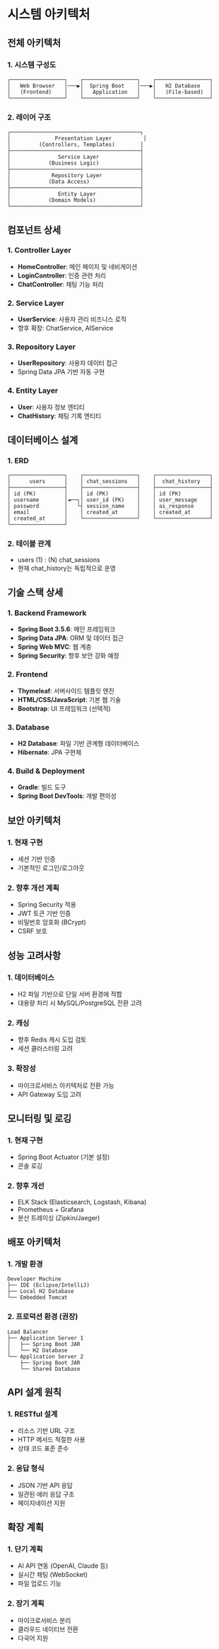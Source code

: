 # 시스템 아키텍처

## 전체 아키텍처

### 1. 시스템 구성도
```
┌─────────────────┐    ┌─────────────────┐    ┌─────────────────┐
│   Web Browser   │───▶│  Spring Boot    │───▶│   H2 Database   │
│   (Frontend)    │    │   Application   │    │   (File-based)  │
└─────────────────┘    └─────────────────┘    └─────────────────┘
```

### 2. 레이어 구조
```
┌─────────────────────────────────────────┐
│              Presentation Layer          │
│         (Controllers, Templates)        │
├─────────────────────────────────────────┤
│               Service Layer             │
│            (Business Logic)             │
├─────────────────────────────────────────┤
│             Repository Layer            │
│            (Data Access)                │
├─────────────────────────────────────────┤
│               Entity Layer              │
│            (Domain Models)              │
└─────────────────────────────────────────┘
```

## 컴포넌트 상세

### 1. Controller Layer
- **HomeController**: 메인 페이지 및 네비게이션
- **LoginController**: 인증 관련 처리
- **ChatController**: 채팅 기능 처리

### 2. Service Layer
- **UserService**: 사용자 관리 비즈니스 로직
- 향후 확장: ChatService, AIService

### 3. Repository Layer
- **UserRepository**: 사용자 데이터 접근
- Spring Data JPA 기반 자동 구현

### 4. Entity Layer
- **User**: 사용자 정보 엔티티
- **ChatHistory**: 채팅 기록 엔티티

## 데이터베이스 설계

### 1. ERD
```
┌─────────────────┐    ┌─────────────────┐    ┌─────────────────┐
│      users      │    │ chat_sessions   │    │  chat_history   │
├─────────────────┤    ├─────────────────┤    ├─────────────────┤
│ id (PK)         │    │ id (PK)         │    │ id (PK)         │
│ username        │◄──┐│ user_id (FK)    │    │ user_message    │
│ password        │   └┤ session_name    │    │ ai_response     │
│ email           │    │ created_at      │    │ created_at      │
│ created_at      │    └─────────────────┘    └─────────────────┘
└─────────────────┘
```

### 2. 테이블 관계
- users (1) : (N) chat_sessions
- 현재 chat_history는 독립적으로 운영

## 기술 스택 상세

### 1. Backend Framework
- **Spring Boot 3.5.6**: 메인 프레임워크
- **Spring Data JPA**: ORM 및 데이터 접근
- **Spring Web MVC**: 웹 계층
- **Spring Security**: 향후 보안 강화 예정

### 2. Frontend
- **Thymeleaf**: 서버사이드 템플릿 엔진
- **HTML/CSS/JavaScript**: 기본 웹 기술
- **Bootstrap**: UI 프레임워크 (선택적)

### 3. Database
- **H2 Database**: 파일 기반 관계형 데이터베이스
- **Hibernate**: JPA 구현체

### 4. Build & Deployment
- **Gradle**: 빌드 도구
- **Spring Boot DevTools**: 개발 편의성

## 보안 아키텍처

### 1. 현재 구현
- 세션 기반 인증
- 기본적인 로그인/로그아웃

### 2. 향후 개선 계획
- Spring Security 적용
- JWT 토큰 기반 인증
- 비밀번호 암호화 (BCrypt)
- CSRF 보호

## 성능 고려사항

### 1. 데이터베이스
- H2 파일 기반으로 단일 서버 환경에 적합
- 대용량 처리 시 MySQL/PostgreSQL 전환 고려

### 2. 캐싱
- 향후 Redis 캐시 도입 검토
- 세션 클러스터링 고려

### 3. 확장성
- 마이크로서비스 아키텍처로 전환 가능
- API Gateway 도입 고려

## 모니터링 및 로깅

### 1. 현재 구현
- Spring Boot Actuator (기본 설정)
- 콘솔 로깅

### 2. 향후 개선
- ELK Stack (Elasticsearch, Logstash, Kibana)
- Prometheus + Grafana
- 분산 트레이싱 (Zipkin/Jaeger)

## 배포 아키텍처

### 1. 개발 환경
```
Developer Machine
├── IDE (Eclipse/IntelliJ)
├── Local H2 Database
└── Embedded Tomcat
```

### 2. 프로덕션 환경 (권장)
```
Load Balancer
├── Application Server 1
│   ├── Spring Boot JAR
│   └── H2 Database
└── Application Server 2
    ├── Spring Boot JAR
    └── Shared Database
```

## API 설계 원칙

### 1. RESTful 설계
- 리소스 기반 URL 구조
- HTTP 메서드 적절한 사용
- 상태 코드 표준 준수

### 2. 응답 형식
- JSON 기반 API 응답
- 일관된 에러 응답 구조
- 페이지네이션 지원

## 확장 계획

### 1. 단기 계획
- AI API 연동 (OpenAI, Claude 등)
- 실시간 채팅 (WebSocket)
- 파일 업로드 기능

### 2. 장기 계획
- 마이크로서비스 분리
- 클라우드 네이티브 전환
- 다국어 지원
